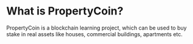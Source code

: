 # What is PropertyCoin?
PropertyCoin is a blockchain learning project, which can be used to buy stake in real assets
like houses, commercial buildings, apartments etc.

